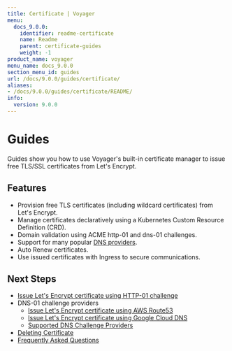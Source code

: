```yaml
---
title: Certificate | Voyager
menu:
  docs_9.0.0:
    identifier: readme-certificate
    name: Readme
    parent: certificate-guides
    weight: -1
product_name: voyager
menu_name: docs_9.0.0
section_menu_id: guides
url: /docs/9.0.0/guides/certificate/
aliases:
- /docs/9.0.0/guides/certificate/README/
info:
  version: 9.0.0
---
```


# Guides

Guides show you how to use Voyager's built-in certificate manager to issue free TLS/SSL certificates from Let's Encrypt.

## Features
- Provision free TLS certificates (including wildcard certificates) from Let's Encrypt.
- Manage certificates declaratively using a Kubernetes Custom Resource Definition (CRD).
- Domain validation using ACME http-01 and dns-01 challenges.
- Support for many popular [DNS providers](/docs/9.0.0/guides/certificate/dns/providers).
- Auto Renew certificates.
- Use issued certificates with Ingress to secure communications.

## Next Steps
- [Issue Let's Encrypt certificate using HTTP-01 challenge](/docs/9.0.0/guides/certificate/http/overview)
- DNS-01 challenge providers
  - [Issue Let's Encrypt certificate using AWS Route53](/docs/9.0.0/guides/certificate/dns/route53)
  - [Issue Let's Encrypt certificate using Google Cloud DNS](/docs/9.0.0/guides/certificate/dns/google-cloud)
  - [Supported DNS Challenge Providers](/docs/9.0.0/guides/certificate/dns/providers)
- [Deleting Certificate](/docs/9.0.0/guides/certificate/delete)
- [Frequently Asked Questions](/docs/9.0.0/guides/certificate/faq)
